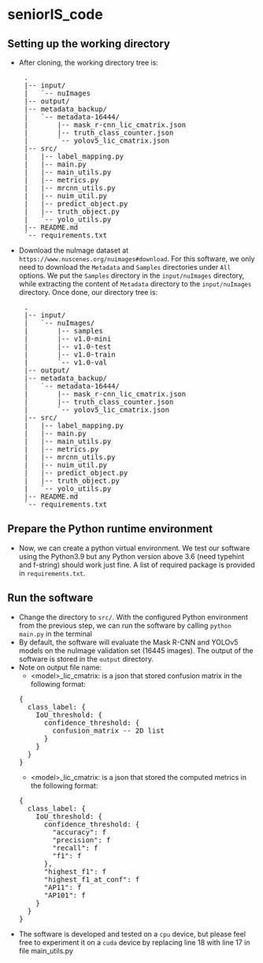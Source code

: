 # seniorIS_code

## Setting up the working directory
- After cloning, the working directory tree is:
<pre>
    .
    |-- input/
    |   `-- nuImages
    |-- output/
    |-- metadata_backup/
    |   `-- metadata-16444/
    |       |-- mask_r-cnn_lic_cmatrix.json
    |       |-- truth_class_counter.json
    |       `-- yolov5_lic_cmatrix.json
    |-- src/
    |   |-- label_mapping.py
    |   |-- main.py
    |   |-- main_utils.py
    |   |-- metrics.py
    |   |-- mrcnn_utils.py
    |   |-- nuim_util.py
    |   |-- predict_object.py
    |   |-- truth_object.py
    |   `-- yolo_utils.py
    |-- README.md
    `-- requirements.txt
</pre>

- Download the nuImage dataset at `https://www.nuscenes.org/nuimages#download`. 
For this software, we only need to download the `Metadata` and `Samples` directories 
under `All` options. We put the `Samples` directory in the `input/nuImages` directory, 
while extracting the content of `Metadata` directory to the `input/nuImages` directory. 
Once done, our directory tree is:
<pre>
    .
    |-- input/
    |   `-- nuImages/
    |       |-- samples
    |       |-- v1.0-mini
    |       |-- v1.0-test
    |       |-- v1.0-train
    |       `-- v1.0-val
    |-- output/
    |-- metadata_backup/
    |   `-- metadata-16444/
    |       |-- mask_r-cnn_lic_cmatrix.json
    |       |-- truth_class_counter.json
    |       `-- yolov5_lic_cmatrix.json
    |-- src/
    |   |-- label_mapping.py
    |   |-- main.py
    |   |-- main_utils.py
    |   |-- metrics.py
    |   |-- mrcnn_utils.py
    |   |-- nuim_util.py
    |   |-- predict_object.py
    |   |-- truth_object.py
    |   `-- yolo_utils.py
    |-- README.md
    `-- requirements.txt
</pre>

## Prepare the Python runtime environment
- Now, we can create a python virtual environment. We test our software using 
the Python3.9 but any Python version above 3.6 (need typehint and f-string)
should work just fine. A list of required package is provided in `requirements.txt`.

## Run the software
- Change the directory to `src/`. With the configured Python environment from 
the previous step, we can run the software by calling `python main.py` in the 
terminal
- By default, the software will evaluate the Mask R-CNN and YOLOv5 models on the 
nuImage validation set (16445 images). The output of the software is stored in 
the `output` directory. 
- Note on output file name: 
  - \<model>_lic_cmatrix: is a json that stored confusion matrix in the following format:
  <pre>
  {
    class_label: {
      IoU_threshold: {
        confidence_threshold: {
          confusion_matrix -- 2D list
        }
      }
    }
  }        
  </pre>
  - \<model>_lic_cmatrix: is a json that stored the computed metrics in the following format:
  <pre>
  {
    class_label: {
      IoU_threshold: {
        confidence_threshold: {
          "accuracy": f
          "precision": f
          "recall": f
          "f1": f
        },
        "highest_f1": f
        "highest_f1_at_conf": f
        "AP11": f
        "AP101": f
      }
    }
  }        
  </pre>
- The software is developed and tested on a `cpu` device, but please feel free 
to experiment it on a `cuda` device by replacing line 18 with line 17 in file main_utils.py 
  

  
